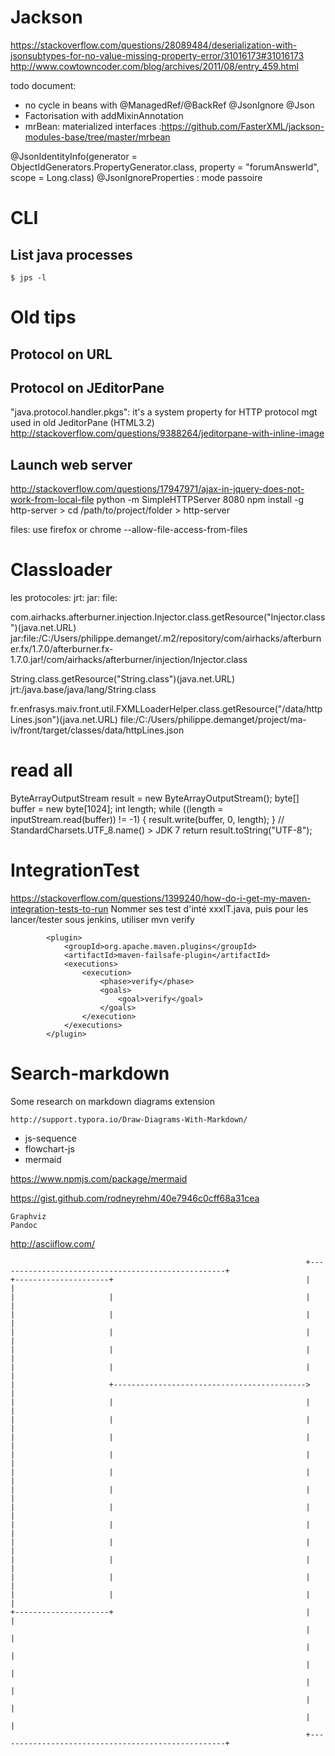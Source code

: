 Jackson
=======

https://stackoverflow.com/questions/28089484/deserialization-with-jsonsubtypes-for-no-value-missing-property-error/31016173#31016173
http://www.cowtowncoder.com/blog/archives/2011/08/entry_459.html

todo document: 
 - no cycle in beans with @ManagedRef/@BackRef @JsonIgnore @Json
 - Factorisation with addMixinAnnotation
 - mrBean: materialized interfaces :https://github.com/FasterXML/jackson-modules-base/tree/master/mrbean


@JsonIdentityInfo(generator = ObjectIdGenerators.PropertyGenerator.class, 
                  property  = "forumAnswerId", 
                  scope     = Long.class)
@JsonIgnoreProperties : mode passoire

CLI
===

List java processes
--------------------
    $ jps -l


Old tips
========

Protocol on URL
-------


Protocol on JEditorPane
-------
"java.protocol.handler.pkgs": it's a system property for HTTP protocol mgt used in old JeditorPane (HTML3.2)
http://stackoverflow.com/questions/9388264/jeditorpane-with-inline-image


Launch web server
-----
http://stackoverflow.com/questions/17947971/ajax-in-jquery-does-not-work-from-local-file
python -m SimpleHTTPServer 8080
npm install -g http-server > cd /path/to/project/folder > http-server

files:
use firefox
or chrome --allow-file-access-from-files


Classloader
===========
les protocoles:
jrt:
jar:
file:

com.airhacks.afterburner.injection.Injector.class.getResource("Injector.class")(java.net.URL) 
jar:file:/C:/Users/philippe.demanget/.m2/repository/com/airhacks/afterburner.fx/1.7.0/afterburner.fx-1.7.0.jar!/com/airhacks/afterburner/injection/Injector.class

String.class.getResource("String.class")(java.net.URL) 
jrt:/java.base/java/lang/String.class

fr.enfrasys.maiv.front.util.FXMLLoaderHelper.class.getResource("/data/httpLines.json")(java.net.URL) 
file:/C:/Users/philippe.demanget/project/ma-iv/front/target/classes/data/httpLines.json


read all
========
ByteArrayOutputStream result = new ByteArrayOutputStream();
byte[] buffer = new byte[1024];
int length;
while ((length = inputStream.read(buffer)) != -1) {
    result.write(buffer, 0, length);
}
// StandardCharsets.UTF_8.name() > JDK 7
return result.toString("UTF-8");

IntegrationTest
===============
https://stackoverflow.com/questions/1399240/how-do-i-get-my-maven-integration-tests-to-run
Nommer ses test d'inté xxxIT.java, puis pour les lancer/tester sous jenkins, utiliser mvn verify

			<plugin>
		        <groupId>org.apache.maven.plugins</groupId>
		        <artifactId>maven-failsafe-plugin</artifactId>
		        <executions>
	                <execution>
	                    <phase>verify</phase>
	                    <goals>
	                        <goal>verify</goal>
	                    </goals>
	                </execution>
	            </executions>
            </plugin> 
	

Search-markdown
===============

Some research on markdown diagrams extension
    
    http://support.typora.io/Draw-Diagrams-With-Markdown/
    
* js-sequence
* flowchart-js
* mermaid

https://www.npmjs.com/package/mermaid

    
https://gist.github.com/rodneyrehm/40e7946c0cff68a31cea
    
    Graphviz
    Pandoc


http://asciiflow.com/


                                                                      +---------------------------------------------------+
    +---------------------+                                           |                                                   |
    |                     |                                           |                                                   |
    |                     |                                           |                                                   |
    |                     |                                           |                                                   |
    |                     |                                           |                                                   |
    |                     |                                           |                                                   |
    |                     +------------------------------------------->                                                   |
    |                     |                                           |                                                   |
    |                     |                                           |                                                   |
    |                     |                                           |                                                   |
    |                     |                                           |                                                   |
    |                     |                                           |                                                   |
    |                     |                                           |                                                   |
    |                     |                                           |                                                   |
    |                     |                                           |                                                   |
    |                     |                                           |                                                   |
    |                     |                                           |                                                   |
    |                     |                                           |                                                   |
    |                     |                                           |                                                   |
    +---------------------+                                           |                                                   |
                                                                      |                                                   |
                                                                      |                                                   |
                                                                      |                                                   |
                                                                      |                                                   |
                                                                      |                                                   |
                                                                      |                                                   |
                                                                      +---------------------------------------------------+
    
